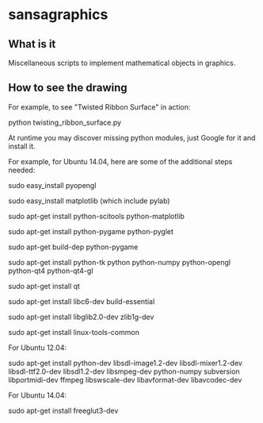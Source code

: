 sansagraphics
=============

What is it
----

Miscellaneous scripts to implement mathematical objects in graphics.

How to see the drawing
---

For example, to see "Twisted Ribbon Surface" in action:

python twisting_ribbon_surface.py

At runtime you may discover missing python modules, just Google for it and install it.

For example, for Ubuntu 14.04, here are some of the additional steps needed:

sudo easy_install pyopengl

sudo easy_install matplotlib  (which include pylab)

sudo apt-get install python-scitools python-matplotlib

sudo apt-get install python-pygame python-pyglet

sudo apt-get build-dep python-pygame

sudo apt-get install python-tk python python-numpy python-opengl python-qt4 python-qt4-gl

sudo apt-get install qt

sudo apt-get install libc6-dev build-essential

sudo apt-get install libglib2.0-dev zlib1g-dev

sudo apt-get install linux-tools-common

For Ubuntu 12.04:

sudo apt-get install python-dev libsdl-image1.2-dev libsdl-mixer1.2-dev libsdl-ttf2.0-dev   libsdl1.2-dev libsmpeg-dev python-numpy subversion libportmidi-dev ffmpeg libswscale-dev libavformat-dev libavcodec-dev

For Ubuntu 14.04:

sudo apt-get install freeglut3-dev

